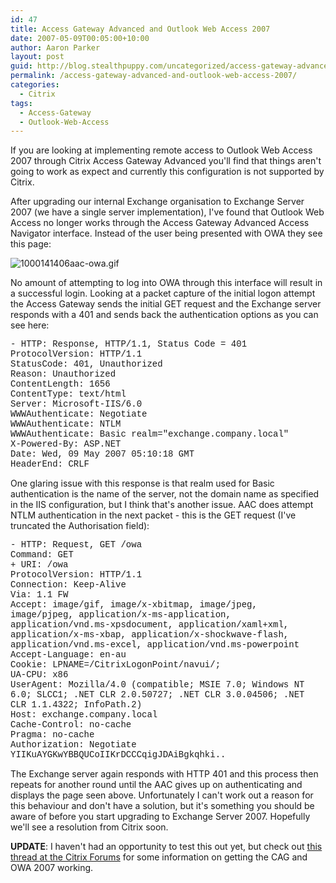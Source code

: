 ```yaml
---
id: 47
title: Access Gateway Advanced and Outlook Web Access 2007
date: 2007-05-09T00:05:00+10:00
author: Aaron Parker
layout: post
guid: http://blog.stealthpuppy.com/uncategorized/access-gateway-advanced-and-outlook-web-access-2007
permalink: /access-gateway-advanced-and-outlook-web-access-2007/
categories:
  - Citrix
tags:
  - Access-Gateway
  - Outlook-Web-Access
---
```

If you are looking at implementing remote access to Outlook Web Access 2007 through Citrix Access Gateway Advanced you'll find that things aren't going to work as expect and currently this configuration is not supported by Citrix.

After upgrading our internal Exchange organisation to Exchange Server 2007 (we have a single server implementation), I've found that Outlook Web Access no longer works through the Access Gateway Advanced Access Navigator interface. Instead of the user being presented with OWA they see this page:

![1000141406aac-owa.gif](https://stealthpuppy.com/media/2007/05/1000141406aac-owa.gif) 

No amount of attempting to log into OWA through this interface will result in a successful login. Looking at a packet capture of the initial logon attempt the Access Gateway sends the initial GET request and the Exchange server responds with a 401 and sends back the authentication options as you can see here:

<font face="courier new,courier">- HTTP: Response, HTTP/1.1, Status Code = 401<br /> ProtocolVersion: HTTP/1.1<br /> StatusCode: 401, Unauthorized<br /> Reason: Unauthorized<br /> ContentLength: 1656<br /> ContentType: text/html<br /> Server: Microsoft-IIS/6.0<br /> WWWAuthenticate: Negotiate<br /> WWWAuthenticate: NTLM<br /> WWWAuthenticate: Basic realm="exchange.company.local"<br /> X-Powered-By: ASP.NET<br /> Date: Wed, 09 May 2007 05:10:18 GMT<br /> HeaderEnd: CRLF</font>

One glaring issue with this response is that realm used for Basic authentication is the name of the server, not the domain name as specified in the IIS configuration, but I think that's another issue. AAC does attempt NTLM authentication in the next packet - this is the GET request (I've truncated the Authorisation field):

<font face="courier new,courier">- HTTP: Request, GET /owa<br /> Command: GET<br /> + URI: /owa<br /> ProtocolVersion: HTTP/1.1<br /> Connection: Keep-Alive<br /> Via: 1.1 FW<br /> Accept: image/gif, image/x-xbitmap, image/jpeg, image/pjpeg, application/x-ms-application, application/vnd.ms-xpsdocument, application/xaml+xml, application/x-ms-xbap, application/x-shockwave-flash, application/vnd.ms-excel, application/vnd.ms-powerpoint<br /> Accept-Language: en-au<br /> Cookie: LPNAME=/CitrixLogonPoint/navui/;<br /> UA-CPU: x86<br /> UserAgent: Mozilla/4.0 (compatible; MSIE 7.0; Windows NT 6.0; SLCC1; .NET CLR 2.0.50727; .NET CLR 3.0.04506; .NET CLR 1.1.4322; InfoPath.2)<br /> Host: exchange.company.local<br /> Cache-Control: no-cache<br /> Pragma: no-cache<br /> Authorization: Negotiate YIIKuAYGKwYBBQUCoIIKrDCCCqigJDAiBgkqhki..</font>

The Exchange server again responds with HTTP 401 and this process then repeats for another round until the AAC gives up on authenticating and displays the page seen above. Unfortunately I can't work out a reason for this behaviour and don't have a solution, but it's something you should be aware of before you start upgrading to Exchange Server 2007. Hopefully we'll see a resolution from Citrix soon.

**UPDATE**: I haven't had an opportunity to test this out yet, but check out [this thread at the Citrix Forums](http://support.citrix.com/forums/thread.jspa?forumID=101&threadID=88407) for some information on getting the CAG and OWA 2007 working.